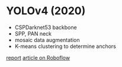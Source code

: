 # YOLOv4 (2020)

* CSPDarknet53 backbone
* SPP, PAN neck
* mosaic data augmentation
* K-means clustering to determine anchors

<a href="https://arxiv.org/abs/2004.10934" target="_blank">report</a>
<a href="https://blog.roboflow.com/a-thorough-breakdown-of-yolov4/" target="_blank">article on Roboflow</a>
